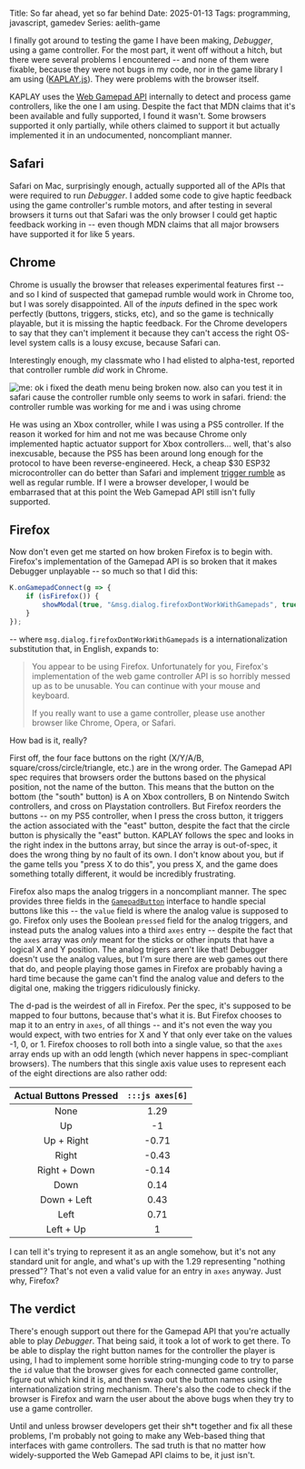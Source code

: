 Title: So far ahead, yet so far behind
Date: 2025-01-13
Tags: programming, javascript, gamedev
Series: aelith-game

I finally got around to testing the game I have been making, *Debugger*, using a game controller. For the most part, it went off without a hitch, but there were several problems I encountered -- and none of them were fixable, because they were not bugs in my code, nor in the game library I am using ([KAPLAY.js][kaplay]). They were problems with the browser itself.

KAPLAY uses the [Web Gamepad API][gamepad_api] internally to detect and process game controllers, like the one I am using. Despite the fact that MDN claims that it's been available and fully supported, I found it wasn't. Some browsers supported it only partially, while others claimed to support it but actually implemented it in an undocumented, noncompliant manner.

## Safari

Safari on Mac, surprisingly enough, actually supported all of the APIs that were required to run *Debugger*. I added some code to give haptic feedback using the game controller's rumble motors, and after testing in several browsers it turns out that Safari was the only browser I could get haptic feedback working in -- even though MDN claims that all major browsers have supported it for like 5 years.

## Chrome

Chrome is usually the browser that releases experimental features first -- and so I kind of suspected that gamepad rumble would work in Chrome too, but I was sorely disappointed. All of the *inputs* defined in the spec work perfectly (buttons, triggers, sticks, etc), and so the game is technically playable, but it is missing the haptic feedback. For the Chrome developers to say that they can't implement it because they can't access the right OS-level system calls is a lousy excuse, because Safari can.

Interestingly enough, my classmate who I had elisted to alpha-test, reported that controller rumble *did* work in Chrome.

![me: ok i fixed the death menu being broken now. also can you test it in safari cause the controller rumble only seems to work in safari. friend: the controller rumble was working for me and i was using chrome]({attach}rumbleinchrome.png)

He was using an Xbox controller, while I was using a PS5 controller. If the reason it worked for him and not me was because Chrome only implemented haptic actuator support for Xbox controllers... well, that's also inexcusable, because the PS5 has been around long enough for the protocol to have been reverse-engineered. Heck, a cheap $30 ESP32 microcontroller can do better than Safari and implement [trigger rumble][bluepad32_triggerrumble] as well as regular rumble. If I were a browser developer, I would be embarrased that at this point the Web Gamepad API still isn't fully supported.

## Firefox

Now don't even get me started on how broken Firefox is to begin with. Firefox's implementation of the Gamepad API is so broken that it makes Debugger unplayable -- so much so that I did this:

```js
K.onGamepadConnect(g => {
    if (isFirefox()) {
        showModal(true, "&msg.dialog.firefoxDontWorkWithGamepads", true);
    }
});
```

-- where `msg.dialog.firefoxDontWorkWithGamepads` is a internationalization substitution that, in English, expands to:

> You appear to be using Firefox. Unfortunately for you, Firefox's implementation of the web game controller API is so horribly messed up as to be unusable. You can continue with your mouse and keyboard.
>
> If you really want to use a game controller, please use another browser like Chrome, Opera, or Safari.

How bad is it, really?

First off, the four face buttons on the right (X/Y/A/B, square/cross/circle/triangle, etc.) are in the wrong order. The Gamepad API spec requires that browsers order the buttons based on the physical position, not the name of the button. This means that the button on the bottom (the "south" button) is A on Xbox controllers, B on Nintendo Switch controllers, and cross on Playstation controllers. But Firefox reorders the buttons -- on my PS5 controller, when I press the cross button, it triggers the action associated with the "east" button, despite the fact that the circle button is physically the "east" button. KAPLAY follows the spec and looks in the right index in the buttons array, but since the array is out-of-spec, it does the wrong thing by no fault of its own. I don't know about you, but if the game tells you "press X to do this", you press X, and the game does something totally different, it would be incredibly frustrating.

Firefox also maps the analog triggers in a noncompliant manner. The spec provides three fields in the [`GamepadButton`][gamepad_button] interface to handle special buttons like this -- the `value` field is where the analog value is supposed to go. Firefox only uses the Boolean `pressed` field for the analog triggers, and instead puts the analog values into a third `axes` entry -- despite the fact that the `axes` array was *only* meant for the sticks or other inputs that have a logical X and Y position. The analog trigers aren't like that! Debugger doesn't use the analog values, but I'm sure there are web games out there that do, and people playing those games in Firefox are probably having a hard time because the game can't find the analog value and defers to the digital one, making the triggers ridiculously finicky.

The d-pad is the weirdest of all in Firefox. Per the spec, it's supposed to be mapped to four buttons, because that's what it is. But Firefox chooses to map it to an entry in `axes`, of all things -- and it's not even the way you would expect, with two entries for X and Y that only ever take on the values -1, 0, or 1. Firefox chooses to roll both into a single value, so that the `axes` array ends up with an odd length (which never happens in spec-compliant browsers). The numbers that this single axis value uses to represent each of the eight directions are also rather odd:

| Actual Buttons Pressed | `:::js axes[6]` |
|:----------------------:|:---------------:|
| None | 1.29 |
| Up | -1 |
| Up + Right | -0.71 |
| Right | -0.43 |
| Right + Down | -0.14 |
| Down | 0.14 |
| Down + Left | 0.43 |
| Left | 0.71 |
| Left + Up | 1 |

I can tell it's trying to represent it as an angle somehow, but it's not any standard unit for angle, and what's up with the 1.29 representing "nothing pressed"? That's not even a valid value for an entry in `axes` anyway. Just why, Firefox?

## The verdict

There's enough support out there for the Gamepad API that you're actually able to play *Debugger*. That being said, it took a lot of work to get there. To be able to display the right button names for the controller the player is using, I had to implement some horrible string-munging code to try to parse the `id` value that the browser gives for each connected game controller, figure out which kind it is, and then swap out the button names using the internationalization string mechanism. There's also the code to check if the browser is Firefox and warn the user about the above bugs when they try to use a game controller.

Until and unless browser developers get their sh*t together and fix all these problems, I'm probably not going to make any Web-based thing that interfaces with game controllers. The sad truth is that no matter how widely-supported the Web Gamepad API claims to be, it just isn't.

[kaplay]: https://v4000.kaplayjs.com
[gamepad_api]: https://developer.mozilla.org/en-US/docs/Web/API/Gamepad_API
[bluepad32_triggerrumble]: https://github.com/ricardoquesada/bluepad32/blob/6efa7123fe8badf5a40ad1205743a80b31c00ea4/src/components/bluepad32/parser/uni_hid_parser_ds5.c#L367-L389
[gamepad_button]: https://developer.mozilla.org/en-US/docs/Web/API/GamepadButton

<!--- cSpell: ignore kaplay --->
